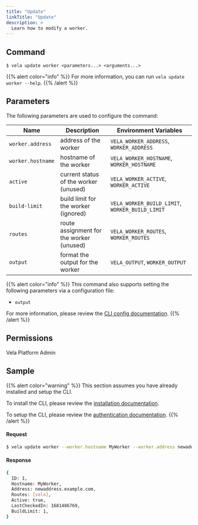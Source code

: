 ```yaml
---
title: "Update"
linkTitle: "Update"
description: >
  Learn how to modify a worker.
---
```


## Command

```
$ vela update worker <parameters...> <arguments...>
```

{{% alert color="info" %}}
For more information, you can run `vela update worker --help`.
{{% /alert %}}

## Parameters

The following parameters are used to configure the command:

| Name              | Description                              | Environment Variables                           |
| ----------------- | ---------------------------------------- | ----------------------------------------------- |
| `worker.address`  | address of the worker                    | `VELA_WORKER_ADDRESS`, `WORKER_ADDRESS`         |
| `worker.hostname` | hostname of the worker                   | `VELA_WORKER_HOSTNAME`, `WORKER_HOSTNAME`       |
| `active`          | current status of the worker (unused)    | `VELA_WORKER_ACTIVE`, `WORKER_ACTIVE`           |
| `build-limit`     | build limit for the worker (ignored)     | `VELA_WORKER_BUILD_LIMIT`, `WORKER_BUILD_LIMIT` |
| `routes`          | route assignment for the worker (unused) | `VELA_WORKER_ROUTES`, `WORKER_ROUTES`           |
| `output`          | format the output for the worker         | `VELA_OUTPUT`, `WORKER_OUTPUT`                  |

{{% alert color="info" %}}
This command also supports setting the following parameters via a configuration file:

- `output`

For more information, please review the [CLI config documentation](/docs/reference/cli/config/).
{{% /alert %}}

## Permissions

Vela Platform Admin

## Sample

{{% alert color="warning" %}}
This section assumes you have already installed and setup the CLI.

To install the CLI, please review the [installation documentation](/docs/reference/cli/install/).

To setup the CLI, please review the [authentication documentation](/docs/reference/cli/authentication/).
{{% /alert %}}

#### Request

```sh
$ vela update worker --worker.hostname MyWorker --worker.address newaddress.example.com
```

#### Response

```sh
{
  ID: 1,
  Hostname: MyWorker,
  Address: newaddress.example.com,
  Routes: [vela],
  Active: true,
  LastCheckedIn: 1681486769,
  BuildLimit: 1,
}
```
